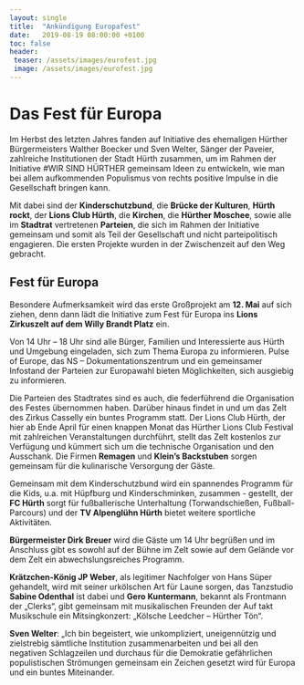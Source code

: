 ```yaml
---
layout: single
title:  "Ankündigung Europafest"
date:   2019-08-19 08:00:00 +0100
toc: false
header:
 teaser: /assets/images/eurofest.jpg
 image: /assets/images/eurofest.jpg
---
```


# Das Fest für Europa
Im Herbst des letzten Jahres fanden auf Initiative des ehemaligen Hürther Bürgermeisters Walther Boecker und Sven
Welter, Sänger der Paveier, zahlreiche Institutionen der Stadt Hürth zusammen, um im Rahmen der Initiative
#WIR SIND HÜRTHER gemeinsam Ideen zu entwickeln, wie man bei allem aufkommenden Populismus von rechts positive
Impulse in die Gesellschaft bringen kann.

Mit dabei sind der **Kinderschutzbund**, die **Brücke der Kulturen**,
**Hürth rockt**, der **Lions Club Hürth**, die **Kirchen**, die **Hürther Moschee**,
sowie alle im **Stadtrat** vertretenen **Parteien**, die sich im Rahmen der
Initiative gemeinsam und somit als Teil der Gesellschaft und nicht parteipolitisch
engagieren. Die ersten Projekte wurden in der Zwischenzeit auf den
Weg gebracht.

## Fest für Europa

Besondere Aufmerksamkeit wird das erste Großprojekt am **12. Mai**
auf sich ziehen, denn dann lädt die Initiative zum Fest für Europa ins
**Lions Zirkuszelt auf dem Willy Brandt Platz** ein.

Von 14 Uhr – 18 Uhr sind alle Bürger, Familien und Interessierte aus
Hürth und Umgebung eingeladen, sich zum Thema Europa zu informieren. Pulse of Europe, das NS – Dokumentationszentrum und ein gemeinsamer Infostand der Parteien zur Europawahl bieten Möglichkeiten,
sich ausgiebig zu informieren.

Die Parteien des Stadtrates sind es auch, die federführend die Organisation des Festes übernommen haben. Darüber hinaus findet in und
um das Zelt des Zirkus Casselly ein buntes Programm statt. Der Lions Club
Hürth, der hier ab Ende April für einen knappen Monat das Hürther
Lions Club Festival mit zahlreichen Veranstaltungen durchführt, stellt das
Zelt kostenlos zur Verfügung und kümmert sich um die technische
Organisation und den Ausschank. Die Firmen **Remagen** und **Klein’s Backstuben** sorgen gemeinsam für die kulinarische Versorgung der Gäste.

Gemeinsam mit dem Kinderschutzbund wird ein spannendes Programm für die Kids, u.a. mit Hüpfburg und Kinderschminken, zusammen -
gestellt, der **FC Hürth** sorgt für fußballerische Unterhaltung (Torwandschießen, Fußball-Parcours) und der **TV Alpenglühn Hürth** bietet weitere sportliche Aktivitäten.

**Bürgermeister Dirk Breuer** wird die Gäste um 14 Uhr begrüßen und
im Anschluss gibt es sowohl auf der Bühne im Zelt sowie auf dem Gelände vor dem Zelt ein abwechslungsreiches Programm.

**Krätzchen-König JP Weber**, als legitimer Nachfolger von Hans Süper
gehandelt, wird mit seiner urkölschen Art für Laune sorgen, das Tanzstudio **Sabine Odenthal** ist dabei und **Gero Kuntermann**, bekannt als
Frontmann der „Clerks“, gibt gemeinsam mit musikalischen Freunden der
Auf takt Musikschule ein Mitsingkonzert: „Kölsche Leedcher – Hürther
Tön“.

**Sven Welter**: „Ich bin begeistert, wie unkompliziert, uneigennützig
und zielstrebig sämtliche Institution zusammenarbeiten und bei all den
negativen Schlagzeilen und durchaus für die Demokratie gefährlichen populistischen Strömungen gemeinsam ein Zeichen gesetzt wird für Europa und ein buntes Miteinander.
